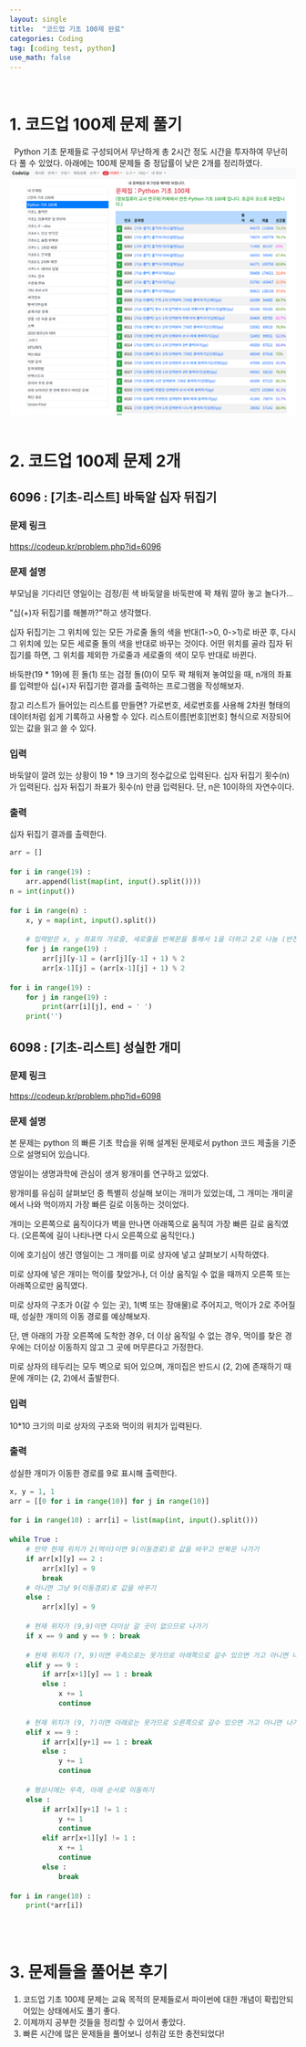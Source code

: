 ```yaml
---
layout: single
title:  "코드업 기초 100제 완료"
categories: Coding
tag: [coding test, python]
use_math: false
---
```

<br>

# 1. 코드업 100제 문제 풀기
&nbsp; Python 기초 문제들로 구성되어서 무난하게 총 2시간 정도 시간을 투자하여 무난히 다 풀 수 있었다. 아래에는 100제 문제들 중 정답률이 낮은 2개를 정리하였다.
![](/images/20230415_1.png)
<br><br>

# 2. 코드업 100제 문제 2개
## 6096 : [기초-리스트] 바둑알 십자 뒤집기
### 문제 링크
<https://codeup.kr/problem.php?id=6096>

### 문제 설명
부모님을 기다리던 영일이는 검정/흰 색 바둑알을 바둑판에 꽉 채워 깔아 놓고 놀다가...

"십(+)자 뒤집기를 해볼까?"하고 생각했다.

십자 뒤집기는
그 위치에 있는 모든 가로줄 돌의 색을 반대(1->0, 0->1)로 바꾼 후, 
다시 그 위치에 있는 모든 세로줄 돌의 색을 반대로 바꾸는 것이다.
어떤 위치를 골라 집자 뒤집기를 하면, 그 위치를 제외한 가로줄과 세로줄의 색이 모두 반대로 바뀐다.

바둑판(19 * 19)에 흰 돌(1) 또는 검정 돌(0)이 모두 꽉 채워져 놓여있을 때,
n개의 좌표를 입력받아 십(+)자 뒤집기한 결과를 출력하는 프로그램을 작성해보자.

참고
리스트가 들어있는 리스트를 만들면?
가로번호, 세로번호를 사용해 2차원 형태의 데이터처럼 쉽게 기록하고 사용할 수 있다.
리스트이름[번호][번호] 형식으로 저장되어있는 값을 읽고 쓸 수 있다.

### 입력
바둑알이 깔려 있는 상황이 19 * 19 크기의 정수값으로 입력된다.
십자 뒤집기 횟수(n)가 입력된다.
십자 뒤집기 좌표가 횟수(n) 만큼 입력된다. 단, n은 10이하의 자연수이다.

### 출력
십자 뒤집기 결과를 출력한다.


```python
arr = []

for i in range(19) :
    arr.append(list(map(int, input().split())))
n = int(input())

for i in range(n) :
    x, y = map(int, input().split())
    
    # 입력받은 x, y 좌표의 가로줄, 세로줄을 반복문을 통해서 1을 더하고 2로 나눔 (반전 효과)
    for j in range(19) :
        arr[j][y-1] = (arr[j][y-1] + 1) % 2
        arr[x-1][j] = (arr[x-1][j] + 1) % 2
    
for i in range(19) :
    for j in range(19) :
        print(arr[i][j], end = ' ')
    print('')
```

## 6098 : [기초-리스트] 성실한 개미
### 문제 링크
<https://codeup.kr/problem.php?id=6098>

### 문제 설명 
본 문제는 python 의 빠른 기초 학습을 위해 설계된 문제로서 python 코드 제출을 기준으로 설명되어 있습니다. 

영일이는 생명과학에 관심이 생겨 왕개미를 연구하고 있었다.

왕개미를 유심히 살펴보던 중 특별히 성실해 보이는 개미가 있었는데,
그 개미는 개미굴에서 나와 먹이까지 가장 빠른 길로 이동하는 것이었다.

개미는 오른쪽으로 움직이다가 벽을 만나면 아래쪽으로 움직여 가장 빠른 길로 움직였다.
(오른쪽에 길이 나타나면 다시 오른쪽으로 움직인다.)

이에 호기심이 생긴 영일이는 그 개미를 미로 상자에 넣고 살펴보기 시작하였다.

미로 상자에 넣은 개미는 먹이를 찾았거나, 더 이상 움직일 수 없을 때까지
오른쪽 또는 아래쪽으로만 움직였다.

미로 상자의 구조가 0(갈 수 있는 곳), 1(벽 또는 장애물)로 주어지고,
먹이가 2로 주어질 때, 성실한 개미의 이동 경로를 예상해보자.

단, 맨 아래의 가장 오른쪽에 도착한 경우, 더 이상 움직일 수 없는 경우, 먹이를 찾은 경우에는
더이상 이동하지 않고 그 곳에 머무른다고 가정한다.

미로 상자의 테두리는 모두 벽으로 되어 있으며,
개미집은 반드시 (2, 2)에 존재하기 때문에 개미는 (2, 2)에서 출발한다.

### 입력
10*10 크기의 미로 상자의 구조와 먹이의 위치가 입력된다.

### 출력
성실한 개미가 이동한 경로를 9로 표시해 출력한다.


```python
x, y = 1, 1
arr = [[0 for i in range(10)] for j in range(10)]

for i in range(10) : arr[i] = list(map(int, input().split()))

while True : 
    # 만약 현재 위치가 2(먹이)이면 9(이동경로)로 값을 바꾸고 반복문 나가기
    if arr[x][y] == 2 : 
        arr[x][y] = 9
        break
    # 아니면 그냥 9(이동경로)로 값을 바꾸기
    else : 
        arr[x][y] = 9
    
    # 현재 위차가 (9,9)이면 더이상 갈 곳이 없으므로 나가기
    if x == 9 and y == 9 : break
    
    # 현재 위치가 (?, 9)이면 우측으로는 못가므로 아래쪽으로 갈수 있으면 가고 아니면 나가기
    elif y == 9 :
        if arr[x+1][y] == 1 : break
        else :
            x += 1
            continue

    # 현재 위치가 (9, ?)이면 아래로는 못가므로 오른쪽으로 갈수 있으면 가고 아니면 나가기 
    elif x == 9 :
        if arr[x][y+1] == 1 : break
        else : 
            y += 1
            continue
    
    # 평상시에는 우측, 아래 순서로 이동하기 
    else :
        if arr[x][y+1] != 1 :
            y += 1
            continue
        elif arr[x+1][y] != 1 :
            x += 1
            continue
        else : 
            break            
    
for i in range(10) :
    print(*arr[i])
```
<br><br>

# 3. 문제들을 풀어본 후기
1. 코드업 기초 100제 문제는 교육 목적의 문제들로서 파이썬에 대한 개념이 확립안되어있는 상태에서도 풀기 좋다.
2. 이제까지 공부한 것들을 정리할 수 있어서 좋았다.
3. 빠른 시간에 많은 문제들을 풀어보니 성취감 또한 충전되었다!